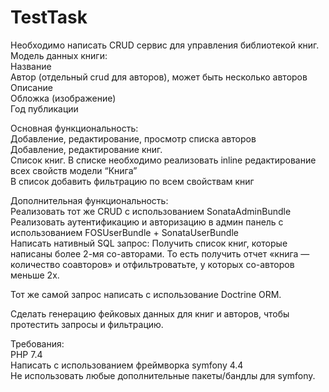 # TestTask
Необходимо написать CRUD сервис для управления библиотекой книг.
<br>
Модель данных книги:
<br>
Название
<br>
Автор (отдельный crud для авторов), может быть несколько авторов 
<br>
Описание
<br>
Обложка (изображение)
<br>
Год публикации
<br>

Основная функциональность:
<br>
Добавление, редактирование, просмотр списка авторов
<br>
Добавление, редактирование книг.
<br>
Список книг. В списке необходимо реализовать inline редактирование всех свойств модели “Книга”
<br>
В список добавить фильтрацию по всем свойствам книг
<br>

Дополнительная функциональность:
<br>
Реализовать тот же CRUD с использованием SonataAdminBundle
<br>
Реализовать аутентификацию и авторизацию в админ панель с использованием FOSUserBundle + SonataUserBundle
<br>
Написать нативный SQL запрос: Получить список книг, которые написаны более 2-мя со-авторами. То есть получить отчет «книга — количество соавторов» и отфильтроватьте, у которых со-авторов меньше 2х.

Тот же самой запрос написать с использование Doctrine ORM.

Сделать генерацию фейковых данных для книг и авторов, чтобы протестить запросы и фильтрацию.

Требования:
<br>
PHP 7.4
<br>
Написать с использованием фреймворка symfony 4.4
<br>
Не использовать любые дополнительные пакеты/бандлы для symfony.
